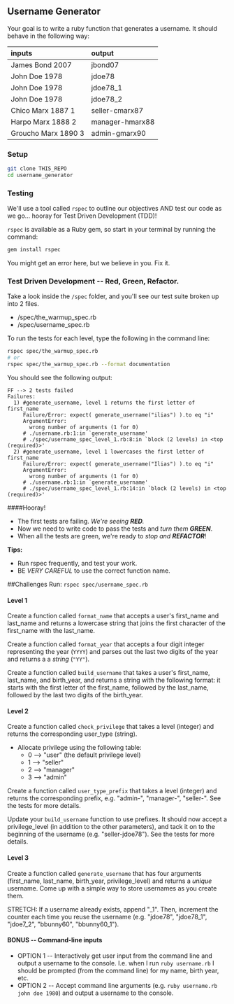 ## Username Generator

Your goal is to write a ruby function that generates a username. It should behave in the following way:

| inputs | output |
|:------|:-------|
| James Bond 2007 | jbond07 |
| John Doe 1978 | jdoe78 |
| John Doe 1978 | jdoe78_1 |
| John Doe 1978 | jdoe78_2 |
| Chico Marx 1887 1 | seller-cmarx87 |
| Harpo Marx 1888 2 | manager-hmarx88 |
| Groucho Marx 1890 3 | admin-gmarx90 |


### Setup
``` bash
git clone THIS_REPO
cd username_generator
```


### Testing

We'll use a tool called `rspec`  to outline our objectives AND test our code as we go... hooray for Test Driven Development (TDD)!

`rspec` is available as a Ruby gem, so start in your terminal by running the command:

``` bash
gem install rspec
```

You might get an error here, but we believe in you. Fix it.

### Test Driven Development -- Red, Green, Refactor.
Take a look inside the `/spec` folder, and you'll see our test suite broken up into 2 files.
- /spec/the_warmup_spec.rb
- /spec/username_spec.rb

To run the tests for each level, type the following in the command line:

```bash
rspec spec/the_warmup_spec.rb
# or
rspec spec/the_warmup_spec.rb --format documentation
```

You should see the following output:

    FF --> 2 tests failed
    Failures:
      1) #generate_username, level 1 returns the first letter of first_name
         Failure/Error: expect( generate_username("ilias") ).to eq "i"
         ArgumentError:
           wrong number of arguments (1 for 0)
         # ./username.rb:1:in `generate_username'
         # ./spec/username_spec_level_1.rb:8:in `block (2 levels) in <top (required)>'
      2) #generate_username, level 1 lowercases the first letter of first_name
         Failure/Error: expect( generate_username("Ilias") ).to eq "i"
         ArgumentError:
           wrong number of arguments (1 for 0)
         # ./username.rb:1:in `generate_username'
         # ./spec/username_spec_level_1.rb:14:in `block (2 levels) in <top (required)>'

####Hooray!
* The first tests are failing. _We're seeing **RED**._
* Now we need to write code to pass the tests and _turn them **GREEN**_. 
* When all the tests are green, we're ready to _stop and **REFACTOR**_!

**Tips:**

* Run rspec frequently, and test your work.
* BE *VERY CAREFUL* to use the correct function name.


##Challenges
Run: `rspec spec/username_spec.rb`

#### Level 1
Create a function called `format_name` that accepts a user's first_name and last_name and returns a lowercase string that joins the first character of the first_name with the last_name.

Create a function called `format_year` that accepts a four digit integer representing the year (`YYYY`) and parses out the last two digits of the year and returns a a _string_ (`"YY"`).

Create a function called `build_username` that takes a user's first_name, last_name, and birth_year, and returns a string with the following format: it starts with the first letter of the first_name, followed by the last_name, followed by the last two digits of the birth_year.


#### Level 2
Create a function called `check_privilege` that takes a level (integer) and returns the corresponding user_type (string).  
* Allocate privilege using the following table:
    * 0 --> "user" (the default privilege level)
    * 1 --> "seller"
    * 2 --> "manager"
    * 3 --> "admin"

Create a function called `user_type_prefix` that takes a level (integer) and returns the corresponding prefix, e.g. "admin-", "manager-", "seller-". See the tests for more details.

Update your `build_username` function to use prefixes. It should now accept a privilege_level (in addition to the other parameters), and tack it on to the beginning of the username (e.g. "seller-jdoe78"). See the tests for more details.

#### Level 3
Create a function called `generate_username` that has four arguments (first_name, last_name, birth_year, privilege_level) and returns a _unique_ username. Come up with a simple way to store usernames as you create them. 

STRETCH: If a username already exists, append "_1". Then, increment the counter each time you reuse the username (e.g. "jdoe78", "jdoe78\_1", "jdoe7\_2", "bbunny60", "bbunny60\_1").

#### BONUS -- Command-line inputs
* OPTION 1 -- Interactively get user input from the command line and output a username to the console. I.e. when I run `ruby username.rb` I should be prompted (from the command line) for my name, birth year, etc.
* OPTION 2 -- Accept command line arguments (e.g. `ruby username.rb john doe 1980`) and output a username to the console.

